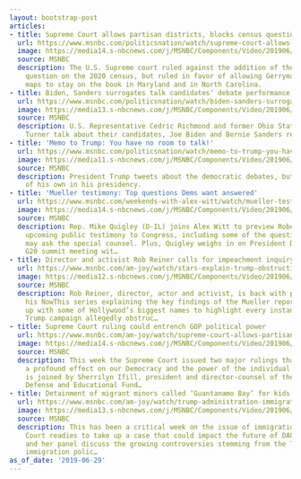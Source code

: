 ```yaml
---
layout: bootstrap-post
articles:
- title: Supreme Court allows partisan districts, blocks census question
  url: https://www.msnbc.com/politicsnation/watch/supreme-court-allows-partisan-districts-blocks-census-question-62952517808
  image: https://media14.s-nbcnews.com/j/MSNBC/Components/Video/201906/n_sharp_supreme_190629_1920x1080.nbcnews-fp-1200-630.jpg
  source: MSNBC
  description: The U.S. Supreme court ruled against the addition of the citizenship
    question on the 2020 census, but ruled in favor of allowing Gerrymandered voting
    maps to stay on the book in Maryland and in North Carolina.
- title: Biden, Sanders surrogates talk candidates’ debate performance
  url: https://www.msnbc.com/politicsnation/watch/biden-sanders-surrogates-talk-candidates-debate-performance-62953029535
  image: https://media13.s-nbcnews.com/j/MSNBC/Components/Video/201906/n_sharp_debate_190629_1920x1080.nbcnews-fp-1200-630.jpg
  source: MSNBC
  description: U.S. Representative Cedric Richmond and former Ohio State Senator Nina
    Turner talk about their candidates, Joe Biden and Bernie Sanders respectively.
- title: 'Memo to Trump: You have no room to talk!'
  url: https://www.msnbc.com/politicsnation/watch/memo-to-trump-you-have-no-room-to-talk-62953541574
  image: https://media11.s-nbcnews.com/j/MSNBC/Components/Video/201906/n_sharp_memo_190629_1920x1080.nbcnews-fp-1200-630.jpg
  source: MSNBC
  description: President Trump tweets about the democratic debates, but has issues
    of his own in his presidency.
- title: 'Mueller testimony: Top questions Dems want answered'
  url: https://www.msnbc.com/weekends-with-alex-witt/watch/mueller-testimony-top-questions-dems-want-answered-62947397823
  image: https://media14.s-nbcnews.com/j/MSNBC/Components/Video/201906/n_witt_MikeQuigley_MuellerTestimony_190629_1920x1080.nbcnews-fp-1200-630.jpg
  source: MSNBC
  description: Rep. Mike Quigley (D-IL) joins Alex Witt to preview Robert Mueller’s
    upcoming public testimony to Congress, including some of the questions House Democrats
    may ask the special counsel. Plus, Quigley weighs in on President Donald Trump’s
    G20 summit meeting wit…
- title: Director and activist Rob Reiner calls for impeachment inquiry
  url: https://www.msnbc.com/am-joy/watch/stars-explain-trump-obstruction-allegations-in-nowthis-series-62948421955
  image: https://media12.s-nbcnews.com/j/MSNBC/Components/Video/201906/n_joy_robreiner_190629_1920x1080.nbcnews-fp-1200-630.jpg
  source: MSNBC
  description: Rob Reiner, director, actor and activist, is back with part three of
    his NowThis series explaining the key findings of the Mueller report, teaming
    up with some of Hollywood’s biggest names to highlight every instance where the
    Trump campaign allegedly obstruc…
- title: Supreme Court ruling could entrench GOP political power
  url: https://www.msnbc.com/am-joy/watch/supreme-court-allows-partisan-gerrymandering-to-continue-62948421747
  image: https://media14.s-nbcnews.com/j/MSNBC/Components/Video/201906/n_joy_gerrymandering_190629_1561832232076.nbcnews-fp-1200-630.jpg
  source: MSNBC
  description: This week the Supreme Court issued two major rulings that could have
    a profound effect on our Democracy and the power of the individual vote. Joy Reid
    is joined by Sherrilyn Ifill, president and director-counsel of the NAACP Legal
    Defense and Educational Fund…
- title: Detainment of migrant minors called ‘Guantanamo Bay’ for kids
  url: https://www.msnbc.com/am-joy/watch/trump-administration-immigration-policies-under-fire-62945861889
  image: https://media13.s-nbcnews.com/j/MSNBC/Components/Video/201906/n_joy_immigration_190629_1920x1080.nbcnews-fp-1200-630.jpg
  source: MSNBC
  description: This has been a critical week on the issue of immigration, as the Supreme
    Court readies to take up a case that could impact the future of DACA. Joy Reid
    and her panel discuss the growing controversies stemming from the Trump administration’s
    immigration polic…
as_of_date: '2019-06-29'
---
```


